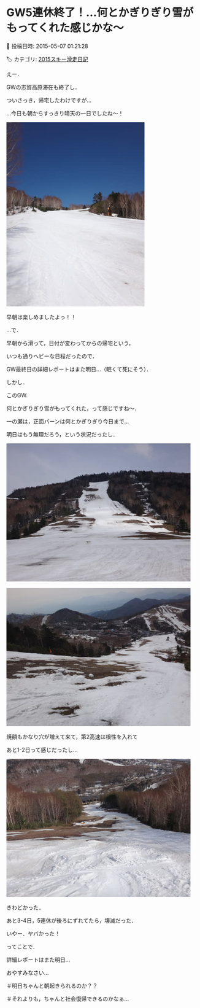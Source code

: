 # GW5連休終了！…何とかぎりぎり雪がもってくれた感じかな～

📅 投稿日時: 2015-05-07 01:21:28

🏷️ カテゴリ: [2015スキー滑走日記](c09ea645cfc085f86dfcd80f49599dd89.md)

えー．


GWの志賀高原滞在も終了し．


ついさっき，帰宅したわけですが…





…今日も朝からすっきり晴天の一日でしたね～！




![d460e74f893fca0c9e9f39369851d4d8.jpg](images/d460e74f893fca0c9e9f39369851d4d8.jpg)




早朝は楽しめましたよっ！！





…で．


早朝から滑って，日付が変わってからの帰宅という，


いつも通りヘビーな日程だったので．


GW最終日の詳細レポートはまた明日…（眠くて死にそう）．





しかし．


このGW.


何とかぎりぎり雪がもってくれた，って感じですね～．


一の瀬は，正面バーンは何とかぎりぎり今日まで…


明日はもう無理だろう，という状況だったし．




![d951eafc54e41666c8623b136535d177.jpg](images/d951eafc54e41666c8623b136535d177.jpg)









![d05e51eb0880f87d38266f84c5dfe301.jpg](images/d05e51eb0880f87d38266f84c5dfe301.jpg)







焼額もかなり穴が増えて来て，第2高速は根性を入れて


あと1-2日って感じだったし…




![d2edc1ad67931c3da1dbcbf057fe3290.jpg](images/d2edc1ad67931c3da1dbcbf057fe3290.jpg)







きわどかった．


あと3-4日，5連休が後ろにずれてたら，壊滅だった．


いやー．ヤバかった！





ってことで．


詳細レポートはまた明日…


おやすみなさい…





＃明日ちゃんと朝起きられるのか？？


＃それよりも，ちゃんと社会復帰できるのかなぁ…
